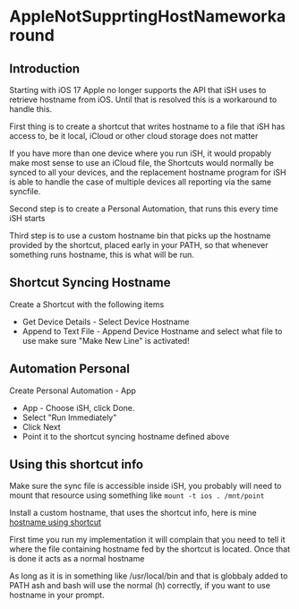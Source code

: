 # AppleNotSupprtingHostNameworkaround

## Introduction

Starting with iOS 17 Apple no longer supports the API that iSH uses
to retrieve hostname from iOS. Until that is resolved this is a
workaround to handle this.

First thing is to create a shortcut that writes hostname to a file that
iSH has access to, be it local, iCloud or other cloud storage does not
matter

If you have more than one device where you run iSH, it would propably
make most sense to use an iCloud file, the Shortcuts would normally be
synced to all your devices, and the replacement hostname program for iSH
is able to handle the case of multiple devices all reporting via the same
syncfile.

Second step is to create a Personal Automation, that runs this every time
iSH starts

Third step is to use a custom hostname bin that picks up the hostname
provided by the shortcut, placed early in your PATH, so that whenever
something runs hostname, this is what will be run.

## Shortcut Syncing Hostname

Create a Shortcut with the following items

- Get Device Details - Select Device Hostname
- Append to Text File - Append Device Hostname and select what file to use
make sure "Make New Line" is activated!

## Automation Personal

Create Personal Automation - App

- App - Choose iSH, click Done.
- Select "Run Immediately"
- Click Next
- Point it to the shortcut syncing hostname defined above

## Using this shortcut info

Make sure the sync file is accessible inside iSH, you probably will need
to mount that resource using something like `mount -t ios . /mnt/point`

Install a custom hostname, that uses the shortcut info, here is mine
[hostname using shortcut](https://raw.githubusercontent.com/jaclu/AOK-Filesystem-Tools/main/common_AOK/usr_local_bin/hostname)

First time you run my implementation it will complain that you need
to tell it where the file containing hostname fed by the shortcut is
located. Once that is done it acts as a normal hostname

As long as it is in something like /usr/local/bin and that is globbaly
added to PATH ash and bash will use the normal (h) correctly,
if you want to use hostname in your prompt.
